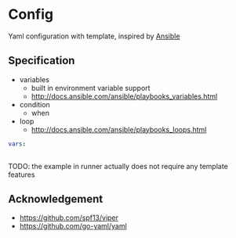 # Config

Yaml configuration with template, inspired by [Ansible](http://docs.ansible.com/ansible/playbooks.html)

## Specification

- variables
  - built in environment variable support
  - http://docs.ansible.com/ansible/playbooks_variables.html
- condition
  - when
- loop
  - http://docs.ansible.com/ansible/playbooks_loops.html

```yaml
vars:
    
```

TODO: the example in runner actually does not require any template features

## Acknowledgement

- https://github.com/spf13/viper
- https://github.com/go-yaml/yaml
